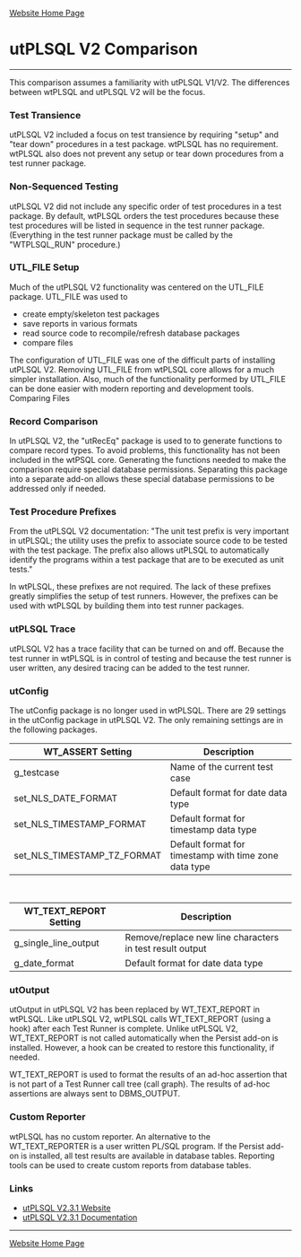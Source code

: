 [Website Home Page](README.md)

# utPLSQL V2 Comparison

---
This comparison assumes a familiarity with utPLSQL V1/V2.  The differences between wtPLSQL and utPLSQL V2 will be the focus.

### Test Transience
utPLSQL V2 included a focus on test transience by requiring "setup" and "tear down" procedures in a test package. wtPLSQL has no requirement. wtPLSQL also does not prevent any setup or tear down procedures from a test runner package.

### Non-Sequenced Testing
utPLSQL V2 did not include any specific order of test procedures in a test package.  By default, wtPLSQL orders the test procedures because these test procedures will be listed in sequence in the test runner package.  (Everything in the test runner package must be called by the "WTPLSQL_RUN" procedure.)

### UTL_FILE Setup
Much of the utPLSQL V2 functionality was centered on the UTL_FILE package. UTL_FILE was used to
* create empty/skeleton test packages
* save reports in various formats
* read source code to recompile/refresh database packages
* compare files

The configuration of UTL_FILE was one of the difficult parts of installing utPLSQL V2. Removing UTL_FILE from wtPLSQL core allows for a much simpler installation. Also, much of the functionality performed by UTL_FILE can be done easier with modern reporting and development tools.  Comparing Files 

### Record Comparison
In utPLSQL V2, the "utRecEq" package is used to to generate functions to compare record types. To avoid problems, this functionality has not been included in the wtPSQL core. Generating the functions needed to make the comparison require special database permissions. Separating this package into a separate add-on allows these special database permissions to be addressed only if needed.

### Test Procedure Prefixes
From the utPLSQL V2 documentation: "The unit test prefix is very important in utPLSQL; the utility uses the prefix to associate source code to be tested with the test package. The prefix also allows utPLSQL to automatically identify the programs within a test package that are to be executed as unit tests."

In wtPLSQL, these prefixes are not required. The lack of these prefixes greatly simplifies the setup of test runners. However, the prefixes can be used with wtPLSQL by building them into test runner packages.

### utPLSQL Trace
utPLSQL V2 has a trace facility that can be turned on and off. Because the test runner in wtPLSQL is in control of testing and because the test runner is user written, any desired tracing can be added to the test runner.

### utConfig
The utConfig package is no longer used in wtPLSQL. There are 29 settings in the utConfig package in utPLSQL V2. The only remaining settings are in the following packages.

WT_ASSERT Setting           | Description
----------------------------|------------
g_testcase                  | Name of the current test case
set_NLS_DATE_FORMAT         | Default format for date data type
set_NLS_TIMESTAMP_FORMAT    | Default format for timestamp data type
set_NLS_TIMESTAMP_TZ_FORMAT | Default format for timestamp with time zone data type

<br>

WT_TEXT_REPORT Setting | Description
-----------------------|------------
g_single_line_output   | Remove/replace new line characters in test result output
g_date_format          | Default format for date data type

### utOutput
utOutput in utPLSQL V2 has been replaced by WT_TEXT_REPORT in wtPLSQL.  Like utPLSQL V2, wtPLSQL calls WT_TEXT_REPORT (using a hook) after each Test Runner is complete. Unlike utPLSQL V2, WT_TEXT_REPORT is not called automatically when the Persist add-on is installed.  However, a hook can be created to restore this functionality, if needed.

WT_TEXT_REPORT is used to format the results of an ad-hoc assertion that is not part of a Test Runner call tree (call graph). The results of ad-hoc assertions are always sent to DBMS_OUTPUT.

### Custom Reporter
wtPLSQL has no custom reporter. An alternative to the WT_TEXT_REPORTER is a user written PL/SQL program. If the Persist add-on is installed, all test results are available in database tables. Reporting tools can be used to create custom reports from database tables.

### Links
* [utPLSQL V2.3.1 Website](https://utplsql.org/moving/2016/07/07/version-2-3-1-released.html)
* [utPLSQL V2.3.1 Documentation](https://utplsql.org/utPLSQL/v2.3.1/)


---
[Website Home Page](README.md)
